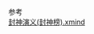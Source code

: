 





参考  
[封神演义(封神榜).xmind](https://github.com/youngzil/notes/tree/master/Books/commonsense/mythology/封神演义(封神榜).xmind)  


